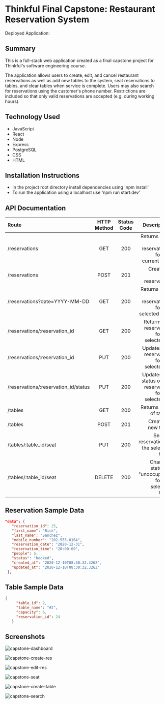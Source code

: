 # Thinkful Final Capstone: Restaurant Reservation System

Deployed Application: 

## Summary
This is a full-stack web application created as a final capstone project for Thinkful's software engineering course.

The application allows users to create, edit, and cancel restaurant reservations as well as add new tables to the system, seat reservations to tables, and clear tables when service is complete. Users may also search for reservations using the customer's phone number. Restrictions are included so that only valid reservations are accepted (e.g. during working hours).

## Technology Used

* JavaScript
* React
* Node
* Express
* PostgreSQL
* CSS
* HTML

## Installation Instructions

* In the project root directory install dependencies using 'npm install'
* To run the application using a localhost use 'npm run start:dev'

## API Documentation

| Route       | HTTP Method      | Status Code | Description   |
| :---        |    :----:   |     :----:   |        ---:  |
| /reservations      | GET   | 200  | Returns a list of reservations for the current date |
| /reservations      | POST  | 201    | Creates a new reservation |
| /reservations?date=YYYY-MM-DD      | GET |  200    | Returns a list of reservations for the selected date |
| /reservations/:reservation_id      | GET  | 200     | Returns the reservation for the selected ID |
| /reservations/:reservation_id      | PUT  | 200     | Updates the reservation for the selected ID |
| /reservations/:reservation_id/status      | PUT  | 200     | Updates the status of the reservation for the selected ID |
| /tables   | GET  | 200      | Returns a list of tables     |
| /tables   | POST  | 201      | Creates a new table     |
| /tables/:table_id/seat   | PUT | 200      | Seats a reservation at the selected table     |
| /tables/:table_id/seat   | DELETE  | 200      | Changes status to "unoccupied" for the selected table     |

 ## Reservation Sample Data
 ```json
"data": {
    "reservation_id": 25,
    "first_name": "Rick",
    "last_name": "Sanchez",
    "mobile_number": "202-555-0164",
    "reservation_date": "2020-12-31",
    "reservation_time": "20:00:00",
    "people": 6,
    "status": "booked",
    "created_at": "2020-12-10T08:30:32.326Z",
    "updated_at": "2020-12-10T08:30:32.326Z"
  },
```

## Table Sample Data
 ```json
{
      "table_id": 2,
      "table_name": "#2",
      "capacity": 6,
      "reservation_id": 24
    }
```

## Screenshots

![capstone-dashboard](https://user-images.githubusercontent.com/83251605/148873922-a13dfc85-c5b7-4e6e-befa-6a7aa523bca6.png)

![capstone-create-res](https://user-images.githubusercontent.com/83251605/148873951-7fb221b1-df0f-48b2-9c61-9c191bd7d8d2.png)

![capstone-edit-res](https://user-images.githubusercontent.com/83251605/148873963-c59b898b-b30e-4b13-9d1b-c68b782ce8b5.png)

![capstone-seat](https://user-images.githubusercontent.com/83251605/148873975-c0c819be-07e3-4c27-936c-772d2428e365.png)

![capstone-create-table](https://user-images.githubusercontent.com/83251605/148873979-d8fd40fa-9992-448c-b3b4-da6743610e99.png)

![capstone-search](https://user-images.githubusercontent.com/83251605/148873988-079d9232-99b7-42cb-8bef-5f8d7996c6b9.png)